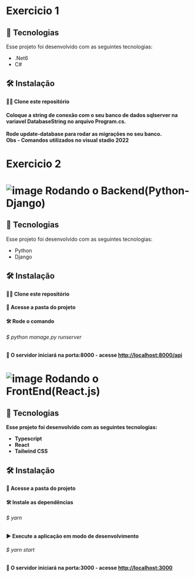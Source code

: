 # Exercicio 1

## 🚀 Tecnologias
Esse projeto foi desenvolvido com as seguintes tecnologias:
- .Net6
- C#


## 🛠 Instalação

<h4> 📁📁 Clone este repositório<h4/>
  
  Coloque a string de conexão com o seu banco de dados sqlserver na variavel DatabaseString no arquivo Program.cs. <br/>
  </br>
  Rode update-database para rodar as migrações no seu banco. </br>
  Obs - Comandos utilizados no visual stadio 2022

#   Exercicio 2
# ![image](https://user-images.githubusercontent.com/71836298/205188842-9bb9541e-c043-4c38-b817-c84c72485ee4.png)  Rodando o Backend(Python-Django)


## 🚀 Tecnologias
Esse projeto foi desenvolvido com as seguintes tecnologias:
- Python
- Django


## 🛠 Instalação

<h4> 📁📁 Clone este repositório<h4/>

<h4> 📁 Acesse a pasta do projeto<h4/>

<h4> 🛠 Rode o comando<h4/>
<h6>$ python manage.py runserver <h6>



<h4> 🤖 O servidor iniciará na porta:8000 - acesse <a href="http://localhost:8000/api">http://localhost:8000/api<a/><h4/>

# ![image](https://user-images.githubusercontent.com/71836298/205188842-9bb9541e-c043-4c38-b817-c84c72485ee4.png)  Rodando o FrontEnd(React.js)


## 🚀 Tecnologias
Esse projeto foi desenvolvido com as seguintes tecnologias:
- Typescript
- React
- Tailwind CSS

## 🛠 Instalação


<h4> 📁 Acesse a pasta do projeto<h4/>

<h4> 🛠 Instale as dependências<h4/>
<h6>$ yarn <h6>

<h4> ▶️ Execute a aplicação em modo de desenvolvimento<h4/>
<h6>$ yarn start<h6/>

<h4> 🤖 O servidor iniciará na porta:3000 - acesse <a href="http://localhost:3000">http://localhost:3000<a/><h4/>
